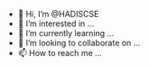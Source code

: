 - 👋 Hi, I’m @HADISCSE
- 👀 I’m interested in ...
- 🌱 I’m currently learning ...
- 💞️ I’m looking to collaborate on ...
- 📫 How to reach me ...

<!---
HADISCSE/HADISCSE is a ✨ special ✨ repository because its `README.md` (this file) appears on your GitHub profile.
You can click the Preview link to take a look at your changes.
--->
